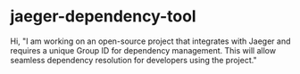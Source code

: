 # jaeger-dependency-tool
Hi,
"I am working on an open-source project that integrates with Jaeger and requires a unique Group ID for dependency management. This will allow seamless dependency resolution for developers using the project."
